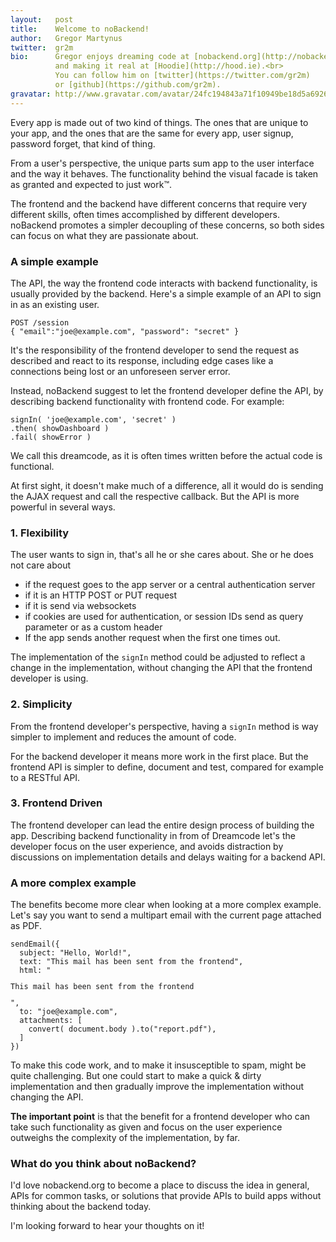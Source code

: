 ```yaml
---
layout:   post
title:    Welcome to noBackend!
author:   Gregor Martynus
twitter:  gr2m
bio:      Gregor enjoys dreaming code at [nobackend.org](http://nobackend.org)
          and making it real at [Hoodie](http://hood.ie).<br>
          You can follow him on [twitter](https://twitter.com/gr2m)
          or [github](https://github.com/gr2m).
gravatar: http://www.gravatar.com/avatar/24fc194843a71f10949be18d5a692682
---
```


Every app is made out of two kind of things. The ones that are unique to your app, and the ones that are the same for every app, user signup, password forget, that kind of thing.

From a user's perspective, the unique parts sum app to the user interface and the way it behaves. The functionality behind the visual facade is taken as granted and expected to just work™.

The frontend and the backend have different concerns that require very different skills, often times accomplished by different developers. noBackend promotes a simpler decoupling of these concerns, so both sides can focus on what they are passionate about.


### A simple example

The API, the way the frontend code interacts with backend functionality, is usually provided by the backend. Here's a simple example of an API to sign in as an existing user.

<pre><code class="language-bash">POST /session
{ "email":"joe@example.com", "password": "secret" }</code></pre>

It's the responsibility of the frontend developer to send the request as described and react to its response, including edge cases like a connections being lost or an unforeseen server error.

Instead, noBackend suggest to let the frontend developer define the API, by describing backend functionality with frontend code. For example:

<pre><code class="language-javascript">signIn( 'joe@example.com', 'secret' )
.then( showDashboard )
.fail( showError )
</code></pre>

We call this dreamcode, as it is often times written before the actual code is functional.

At first sight, it doesn't make much of a difference, all it would do is sending the AJAX request and call the respective callback. But the API is more powerful in several ways.

### 1. Flexibility 

The user wants to sign in, that's all he or she cares about.
She or he does not care about

- if the request goes to the app server or a central authentication server
- if it is an HTTP POST or PUT request
- if it is send via websockets
- if cookies are used for authentication, or session IDs send as query parameter or as a custom header
- If the app sends another request when the first one times out.

The implementation of the `signIn` method could be adjusted to reflect a change in the implementation, without changing the API that the frontend developer is using. 

### 2. Simplicity

From the frontend developer's perspective, having a `signIn` method is way simpler to implement and reduces the amount of code.

For the backend developer it means more work in the first place. But the frontend API is simpler to define, document and test, compared for example to a RESTful API.

### 3. Frontend Driven

The frontend developer can lead the entire design process of building the app. Describing backend functionality in from of Dreamcode let's the developer focus on the user experience, and avoids distraction by discussions on implementation details and delays waiting for a backend API.

### A more complex example

The benefits become more clear when looking at a more complex example. Let's say you want to send a multipart email with the current page attached as PDF.

<pre><code class="language-javascript">sendEmail({
  subject: "Hello, World!",
  text: "This mail has been sent from the frontend",
  html: "<p>This mail has been sent from the frontend</p>",
  to: "joe@example.com",
  attachments: [ 
    convert( document.body ).to("report.pdf"),
  ]
})</code></pre>

To make this code work, and to make it insusceptible to spam, might be quite challenging. But one could start to make a quick & dirty implementation and then gradually improve the implementation without changing the API.

**The important point** is that the benefit for a frontend developer who can take such functionality as given and focus on the user experience outweighs the complexity of the implementation, by far.

### What do you think about noBackend?

I'd love nobackend.org to become a place to discuss the idea in general, APIs for common tasks, or solutions that provide APIs to build apps without thinking about the backend today.

I'm looking forward to hear your thoughts on it!
